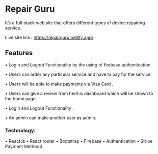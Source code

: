 # Repair Guru 
It’s a full-stack web site that offers different types of device repairing service.

Live site link : https://repairguru.netlify.app/



## Features 

• Login and Logout Functionality by the using of firebase authentication.

• Users can order any particular service and have to pay for the service.

• Users will be able to make payments via Visa Card .

• Users can give a review from her/his dashboard which will be shown to the home page.

• Login and Logout Functionality .

• An admin can make another user as admin.

### Technology: 
• ReactJs
• React router
• Bootstrap
• Firebase
• Authentication
• Stripe Payment Methood
